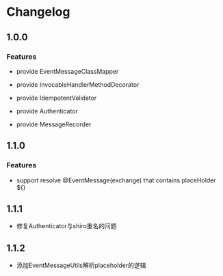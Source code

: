 # Changelog

## 1.0.0

### Features

- provide EventMessageClassMapper

- provide InvocableHandlerMethodDecorator

- provide IdempotentValidator

- provide Authenticator

- provide MessageRecorder

## 1.1.0

### Features 

- support resolve @EventMessage(exchange) that contains placeHolder ${}

## 1.1.1 

- 修复Authenticator与shiro重名的问题

## 1.1.2

- 添加EventMessageUtils解析placeholder的逻辑